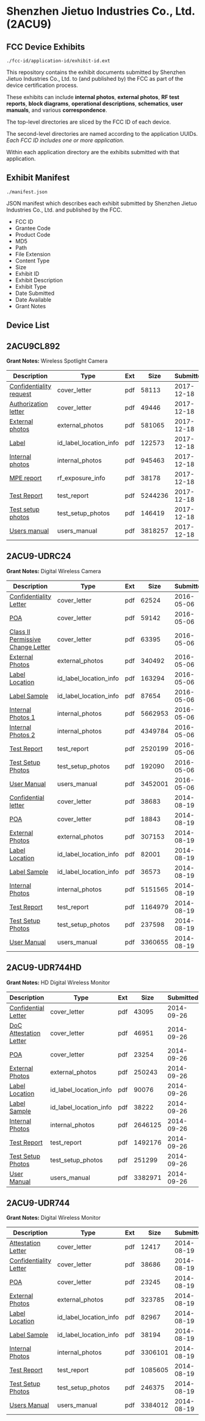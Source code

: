 # Shenzhen Jietuo Industries Co., Ltd. (2ACU9)
## FCC Device Exhibits

```
./fcc-id/application-id/exhibit-id.ext
```

This repository contains the exhibit documents submitted by Shenzhen Jietuo Industries Co., Ltd. to (and published by) the FCC as part of the device certification process.

These exhibits can include **internal photos**, **external photos**, **RF test reports**, **block diagrams**, **operational descriptions**, **schematics**, **user manuals**, and various **correspondence**.

The top-level directories are sliced by the FCC ID of each device.

The second-level directories are named according to the application UUIDs. *Each FCC ID includes one or more application.*

Within each application directory are the exhibits submitted with that application. 

## Exhibit Manifest

```
./manifest.json
```

JSON manifest which describes each exhibit submitted by Shenzhen Jietuo Industries Co., Ltd. and published by the FCC.

- FCC ID
- Grantee Code
- Product Code
- MD5
- Path
- File Extension
- Content Type
- Size
- Exhibit ID
- Exhibit Description
- Exhibit Type
- Date Submitted
- Date Available
- Grant Notes

## Device List
## 2ACU9CL892
**Grant Notes:** Wireless Spotlight Camera

| Description | Type | Ext | Size | Submitted | Available |
| ----------- | ---- | --- | ---- | --------- | --------- |
| [Confidentiality request](2ACU9CL892/e9da7a40f6decf34233006ddad699c1f/3682871.pdf) | cover_letter | pdf | 58113 | 2017-12-18 | 2017-12-18 |
| [Authorization letter](2ACU9CL892/e9da7a40f6decf34233006ddad699c1f/3682872.pdf) | cover_letter | pdf | 49446 | 2017-12-18 | 2017-12-18 |
| [External photos](2ACU9CL892/e9da7a40f6decf34233006ddad699c1f/3682864.pdf) | external_photos | pdf | 581065 | 2017-12-18 | 2017-12-18 |
| [Label](2ACU9CL892/e9da7a40f6decf34233006ddad699c1f/3682868.pdf) | id_label_location_info | pdf | 122573 | 2017-12-18 | 2017-12-18 |
| [Internal photos](2ACU9CL892/e9da7a40f6decf34233006ddad699c1f/3682865.pdf) | internal_photos | pdf | 945463 | 2017-12-18 | 2017-12-18 |
| [MPE report](2ACU9CL892/e9da7a40f6decf34233006ddad699c1f/3682869.pdf) | rf_exposure_info | pdf | 38178 | 2017-12-18 | 2017-12-18 |
| [Test Report](2ACU9CL892/e9da7a40f6decf34233006ddad699c1f/3682870.pdf) | test_report | pdf | 5244236 | 2017-12-18 | 2017-12-18 |
| [Test setup photos](2ACU9CL892/e9da7a40f6decf34233006ddad699c1f/3682866.pdf) | test_setup_photos | pdf | 146419 | 2017-12-18 | 2017-12-18 |
| [Users manual](2ACU9CL892/e9da7a40f6decf34233006ddad699c1f/3682867.pdf) | users_manual | pdf | 3818257 | 2017-12-18 | 2017-12-18 |
## 2ACU9-UDRC24
**Grant Notes:** Digital Wireless Camera

| Description | Type | Ext | Size | Submitted | Available |
| ----------- | ---- | --- | ---- | --------- | --------- |
| [Confidentiality Letter](2ACU9-UDRC24/c67e2221c1fb14606e5936d7c5c4f7b4/2982211.pdf) | cover_letter | pdf | 62524 | 2016-05-06 | 2016-05-06 |
| [POA](2ACU9-UDRC24/c67e2221c1fb14606e5936d7c5c4f7b4/2982212.pdf) | cover_letter | pdf | 59142 | 2016-05-06 | 2016-05-06 |
| [Class II Permissive Change Letter](2ACU9-UDRC24/c67e2221c1fb14606e5936d7c5c4f7b4/2982213.pdf) | cover_letter | pdf | 63395 | 2016-05-06 | 2016-05-06 |
| [External Photos](2ACU9-UDRC24/c67e2221c1fb14606e5936d7c5c4f7b4/2982210.pdf) | external_photos | pdf | 340492 | 2016-05-06 | 2016-05-06 |
| [Label Location](2ACU9-UDRC24/c67e2221c1fb14606e5936d7c5c4f7b4/2982216.pdf) | id_label_location_info | pdf | 163294 | 2016-05-06 | 2016-05-06 |
| [Label Sample](2ACU9-UDRC24/c67e2221c1fb14606e5936d7c5c4f7b4/2982217.pdf) | id_label_location_info | pdf | 87654 | 2016-05-06 | 2016-05-06 |
| [Internal Photos 1](2ACU9-UDRC24/c67e2221c1fb14606e5936d7c5c4f7b4/2982214.pdf) | internal_photos | pdf | 5662953 | 2016-05-06 | 2016-05-06 |
| [Internal Photos 2](2ACU9-UDRC24/c67e2221c1fb14606e5936d7c5c4f7b4/2982215.pdf) | internal_photos | pdf | 4349784 | 2016-05-06 | 2016-05-06 |
| [Test Report](2ACU9-UDRC24/c67e2221c1fb14606e5936d7c5c4f7b4/2982220.pdf) | test_report | pdf | 2520199 | 2016-05-06 | 2016-05-06 |
| [Test Setup Photos](2ACU9-UDRC24/c67e2221c1fb14606e5936d7c5c4f7b4/2982218.pdf) | test_setup_photos | pdf | 192090 | 2016-05-06 | 2016-05-06 |
| [User Manual](2ACU9-UDRC24/c67e2221c1fb14606e5936d7c5c4f7b4/2982219.pdf) | users_manual | pdf | 3452001 | 2016-05-06 | 2016-05-06 |
| [Confidential letter](2ACU9-UDRC24/e1257b06b1423cac3fbd564e3a63911c/2362707.pdf) | cover_letter | pdf | 38683 | 2014-08-19 | 2014-08-19 |
| [POA](2ACU9-UDRC24/e1257b06b1423cac3fbd564e3a63911c/2362708.pdf) | cover_letter | pdf | 18843 | 2014-08-19 | 2014-08-19 |
| [External Photos](2ACU9-UDRC24/e1257b06b1423cac3fbd564e3a63911c/2362701.pdf) | external_photos | pdf | 307153 | 2014-08-19 | 2014-08-19 |
| [Label Location](2ACU9-UDRC24/e1257b06b1423cac3fbd564e3a63911c/2362703.pdf) | id_label_location_info | pdf | 82001 | 2014-08-19 | 2014-08-19 |
| [Label Sample](2ACU9-UDRC24/e1257b06b1423cac3fbd564e3a63911c/2362704.pdf) | id_label_location_info | pdf | 36573 | 2014-08-19 | 2014-08-19 |
| [Internal Photos](2ACU9-UDRC24/e1257b06b1423cac3fbd564e3a63911c/2362702.pdf) | internal_photos | pdf | 5151565 | 2014-08-19 | 2014-08-19 |
| [Test Report](2ACU9-UDRC24/e1257b06b1423cac3fbd564e3a63911c/2362709.pdf) | test_report | pdf | 1164979 | 2014-08-19 | 2014-08-19 |
| [Test Setup Photos](2ACU9-UDRC24/e1257b06b1423cac3fbd564e3a63911c/2362705.pdf) | test_setup_photos | pdf | 237598 | 2014-08-19 | 2014-08-19 |
| [User Manual](2ACU9-UDRC24/e1257b06b1423cac3fbd564e3a63911c/2362706.pdf) | users_manual | pdf | 3360655 | 2014-08-19 | 2014-08-19 |
## 2ACU9-UDR744HD
**Grant Notes:** HD Digital Wireless Monitor

| Description | Type | Ext | Size | Submitted | Available |
| ----------- | ---- | --- | ---- | --------- | --------- |
| [Confidential Letter](2ACU9-UDR744HD/b550a716883b86d150c110058efcb7ad/2403091.pdf) | cover_letter | pdf | 43095 | 2014-09-26 | 2014-09-26 |
| [DoC Attestation Letter](2ACU9-UDR744HD/b550a716883b86d150c110058efcb7ad/2403092.pdf) | cover_letter | pdf | 46951 | 2014-09-26 | 2014-09-26 |
| [POA](2ACU9-UDR744HD/b550a716883b86d150c110058efcb7ad/2403093.pdf) | cover_letter | pdf | 23254 | 2014-09-26 | 2014-09-26 |
| [External Photos](2ACU9-UDR744HD/b550a716883b86d150c110058efcb7ad/2403095.pdf) | external_photos | pdf | 250243 | 2014-09-26 | 2014-09-26 |
| [Label Location](2ACU9-UDR744HD/b550a716883b86d150c110058efcb7ad/2403099.pdf) | id_label_location_info | pdf | 90076 | 2014-09-26 | 2014-09-26 |
| [Label Sample](2ACU9-UDR744HD/b550a716883b86d150c110058efcb7ad/2403100.pdf) | id_label_location_info | pdf | 38222 | 2014-09-26 | 2014-09-26 |
| [Internal Photos](2ACU9-UDR744HD/b550a716883b86d150c110058efcb7ad/2403096.pdf) | internal_photos | pdf | 2646125 | 2014-09-26 | 2014-09-26 |
| [Test Report](2ACU9-UDR744HD/b550a716883b86d150c110058efcb7ad/2403094.pdf) | test_report | pdf | 1492176 | 2014-09-26 | 2014-09-26 |
| [Test Setup Photos](2ACU9-UDR744HD/b550a716883b86d150c110058efcb7ad/2403097.pdf) | test_setup_photos | pdf | 251299 | 2014-09-26 | 2014-09-26 |
| [User Manual](2ACU9-UDR744HD/b550a716883b86d150c110058efcb7ad/2403098.pdf) | users_manual | pdf | 3382971 | 2014-09-26 | 2014-09-26 |
## 2ACU9-UDR744
**Grant Notes:** Digital Wireless Monitor

| Description | Type | Ext | Size | Submitted | Available |
| ----------- | ---- | --- | ---- | --------- | --------- |
| [Attestation Letter](2ACU9-UDR744/1a16fa0b82e70f45cb02b446f4be5310/2362834.pdf) | cover_letter | pdf | 12417 | 2014-08-19 | 2014-08-19 |
| [Confidentiality Letter](2ACU9-UDR744/1a16fa0b82e70f45cb02b446f4be5310/2362848.pdf) | cover_letter | pdf | 38686 | 2014-08-19 | 2014-08-19 |
| [POA](2ACU9-UDR744/1a16fa0b82e70f45cb02b446f4be5310/2362850.pdf) | cover_letter | pdf | 23245 | 2014-08-19 | 2014-08-19 |
| [External Photos](2ACU9-UDR744/1a16fa0b82e70f45cb02b446f4be5310/2362835.pdf) | external_photos | pdf | 323785 | 2014-08-19 | 2014-08-19 |
| [Label Location](2ACU9-UDR744/1a16fa0b82e70f45cb02b446f4be5310/2362841.pdf) | id_label_location_info | pdf | 82967 | 2014-08-19 | 2014-08-19 |
| [Label Sample](2ACU9-UDR744/1a16fa0b82e70f45cb02b446f4be5310/2362842.pdf) | id_label_location_info | pdf | 38194 | 2014-08-19 | 2014-08-19 |
| [Internal Photos](2ACU9-UDR744/1a16fa0b82e70f45cb02b446f4be5310/2362836.pdf) | internal_photos | pdf | 3306101 | 2014-08-19 | 2014-08-19 |
| [Test Report](2ACU9-UDR744/1a16fa0b82e70f45cb02b446f4be5310/2362849.pdf) | test_report | pdf | 1085605 | 2014-08-19 | 2014-08-19 |
| [Test Setup Photos](2ACU9-UDR744/1a16fa0b82e70f45cb02b446f4be5310/2362843.pdf) | test_setup_photos | pdf | 246375 | 2014-08-19 | 2014-08-19 |
| [Users Manual](2ACU9-UDR744/1a16fa0b82e70f45cb02b446f4be5310/2362844.pdf) | users_manual | pdf | 3384012 | 2014-08-19 | 2014-08-19 |
